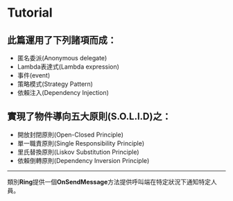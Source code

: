 # Tutorial

## 此篇運用了下列諸項而成：
+ 匿名委派(Anonymous delegate)
+ Lambda表達式(Lambda expression)
+ 事件(event)
+ 策略模式(Strategy Pattern)
+ 依賴注入(Dependency Injection)

## 實現了物件導向五大原則(S.O.L.I.D)之：
+ 開放封閉原則(Open-Closed Principle)
+ 單一職責原則(Single Responsibility Principle)
+ 里氏替換原則(Liskov Substitution Principle)
+ 依賴倒轉原則(Dependency Inversion Principle)

--- 
類別**Ring**提供一個**OnSendMessage**方法提供呼叫端在特定狀況下通知特定人員。
